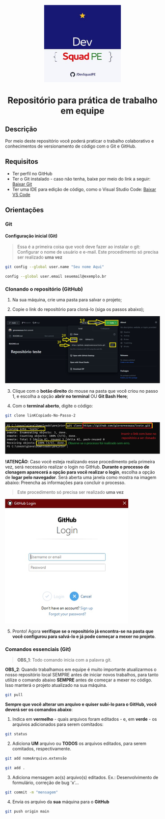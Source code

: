 
<div style="text-align: center;">
<img src="assets/images/logo.jpg" alt="Logo squad PE" width="250" />


<h1>Repositório para prática de trabalho em equipe</h1>
</div>



## Descrição
Por meio deste repositório você poderá praticar o trabalho colaborativo e conhecimentos de versionamento de código com o Git e GitHub.


## Requisitos

* Ter perfil no GitHub
* Ter o Git instalado - caso não tenha, baixe por meio do link a seguir: [Baixar Git](https://git-scm.com/downloads)
* Ter uma IDE para edição de código, como o Visual Studio Code: [Baixar VS Code](https://code.visualstudio.com/download)


## Orientações

### Git

#### Configuração inicial (Git)
> Essa é a primeira coisa que você deve fazer ao instalar o git: Configurar o nome de usuário e e-mail. 
> Este procedimento só precisa ser realizado **uma vez**

```bash
git config --global user.name "Seu nome Aqui"
```

```bash
config --global user.email seuemail@exemplo.br
```

### Clonando o repositório (GitHub)

1. Na sua máquina, crie uma pasta para salvar o projeto;

2. Copie o link do repositório para cloná-lo (siga os passos abaixo);

<img src="assets/images/screenshots/clone_github.jpg" alt="endereço link clone"  />

3. Clique com o **botão direito** do mouse na pasta que você criou no passo 1, e escolha a opção **abrir no terminal** OU **Git Bash Here**;

4. Com o **terminal aberto**, digite o código:
```bash 
git clone linKCopiado-No-Passo-2
```

<img src="assets/images/screenshots/clone_github2.jpg" alt="Repositório github clonado"  />


**!ATENÇÃO**: Caso você esteja realizando esse procedimento pela primeira vez, será necessário realizar o login no GitHub. **Durante o processo de clonagem aparecerá a opção para você realizar o login**, escolha a opção de **logar pelo navegador**. Será aberta uma janela como mostra na imagem abaixo: Preencha as informações para concluir o processo.
> Este procedimento só precisa ser realizado **uma vez**

<img src="assets/images/screenshots/login-github.jpg" alt="Login github"  />

5. Pronto! Agora **verifique se o repositório já encontra-se na pasta que você configurou para salvá-lo e já pode começar a mexer no projeto**.



### Comandos essenciais (Git)
> **OBS_1**: Todo comando inicia com a palavra git.


**OBS_2**: Quando trabalhamos em equipe é muito importante atualizarmos o nosso repositório local SEMPRE antes de iniciar novos trabalhos, para tanto utilize o comando abaixo **SEMPRE** antes de começar a mexer no código. Isso manterá o projeto atualizado na sua máquina.

```bash
git pull
```


**Sempre que você alterar um arquivo e quiser subí-lo para o GitHub, você deverá ser os comandos abaixo**:

1. Indica em **vermelho** - quais arquivos foram editados - e, em **verde** - os arquivos adicionados para serem comitados:

```bash
git status
```

2. Adiciona **UM** arquivo ou **TODOS** os arquivos editados, para serem comitados, respectivamente.

```bash
git add nomeArquivo.extensão
```

```bash
git add .
```

3. Adiciona mensagem ao(s) arquivo(s) editados. Ex.: Desenvolvimento de formulário, correção de bug 'x'...
```bash
git commit -m "mensagem"
```

4. Envia os arquivo da **sua** máquina para o **GitHub**

```bash
git push origin main
```

